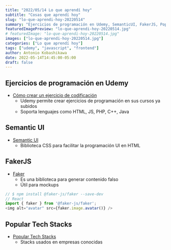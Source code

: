 ```yaml
---
title: "2022/05/14 Lo que aprendí hoy"
subtitle: "Cosas que aprendí hoy"
slug: "lo-que-aprendi-hoy-20220514"
summary: "Ejercicios de programación en Udemy, SemanticUI, FakerJS, Popular Tech Stacks"
featuredImagePreview: "lo-que-aprendi-hoy-20220514.jpg"
# featuredImage: "lo-que-aprendi-hoy-20220514.jpg"
images: ["lo-que-aprendi-hoy-20220514.jpg"]
categories: ["Lo que aprendí hoy"]
tags: ["udemy", "javascript", "frontend"]
author: Antonio Kobashikawa
date: 2022-05-14T14:45:00-05:00
draft: false
---
```


## Ejercicios de programación en Udemy
- [Cómo crear un ejercicio de codificación](https://business-support.udemy.com/hc/es/articles/115012751547-C%C3%B3mo-crear-un-ejercicio-de-codificaci%C3%B3n)
	- Udemy permite crear ejercicios de programación en sus cursos ya subidos
	- Soporta lenguajes como HTML, JS, PHP, C++, Java

## Semantic UI
- [Semantic UI](https://semantic-ui.com/)
	- Biblioteca CSS para facilitar la programación UI en HTML
## FakerJS
- [Faker](https://github.com/faker-js/faker)
	- Es una biblioteca para generar contenido falso
	- Útil para mockups

```javascript
// $ npm install @faker-js/faker --save-dev
// React
import { faker } from '@faker-js/faker';
<img alt="avatar" src={faker.image.avatar()} />
```

## Popular Tech Stacks
- [Popular Tech Stacks](https://stackshare.io/stacks)
	- Stacks usados en empresas conocidas

